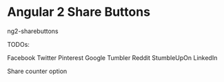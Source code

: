 # Angular 2 Share Buttons

ng2-sharebuttons 

TODOs:

Facebook
Twitter
Pinterest
Google
Tumbler
Reddit
StumbleUpOn
LinkedIn

Share counter option
